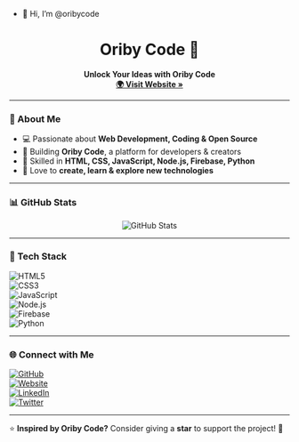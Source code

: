 - 👋 Hi, I’m @oribycode
  
<h1 align="center">Oriby Code 🚀</h1>
<p align="center">
  <b>Unlock Your Ideas with Oriby Code</b>  
  <br>  
  <a href="https://yourwebsite.com"><strong>🌍 Visit Website »</strong></a>
</p>

---

### 👋 About Me  
- 💻 Passionate about **Web Development, Coding & Open Source**  
- 🚀 Building **Oriby Code**, a platform for developers & creators  
- 🔧 Skilled in **HTML, CSS, JavaScript, Node.js, Firebase, Python**  
- 🎯 Love to **create, learn & explore new technologies**  

---

### 📊 GitHub Stats  
<p align="center">
  <img src="https://github-readme-stats.vercel.app/api?username=your-github-username&show_icons=true&theme=dark&hide=stars" alt="GitHub Stats">
</p>

---

### 🚀 Tech Stack  
![HTML5](https://img.shields.io/badge/HTML5-FF5733?style=flat-square&logo=html5&logoColor=white)  
![CSS3](https://img.shields.io/badge/CSS3-1572B6?style=flat-square&logo=css3&logoColor=white)  
![JavaScript](https://img.shields.io/badge/JavaScript-F7DF1E?style=flat-square&logo=javascript&logoColor=black)  
![Node.js](https://img.shields.io/badge/Node.js-43853D?style=flat-square&logo=node.js&logoColor=white)  
![Firebase](https://img.shields.io/badge/Firebase-FFCA28?style=flat-square&logo=firebase&logoColor=black)  
![Python](https://img.shields.io/badge/Python-3776AB?style=flat-square&logo=python&logoColor=white)  

---

### 🌐 Connect with Me  
[![GitHub](https://img.shields.io/badge/GitHub-181717?style=flat-square&logo=github&logoColor=white)](https://github.com/your-github-username)  
[![Website](https://img.shields.io/badge/Website-0078D4?style=flat-square&logo=google-chrome&logoColor=white)](https://yourwebsite.com)  
[![LinkedIn](https://img.shields.io/badge/LinkedIn-0077B5?style=flat-square&logo=linkedin&logoColor=white)](https://linkedin.com/in/your-profile)  
[![Twitter](https://img.shields.io/badge/Twitter-1DA1F2?style=flat-square&logo=twitter&logoColor=white)](https://twitter.com/your-profile)  

---

⭐ **Inspired by Oriby Code?** Consider giving a **star** to support the project! 🚀

<!---
oribycode/oribycode is a ✨ special ✨ repository because its `README.md` (this file) appears on your GitHub profile.
You can click the Preview link to take a look at your changes.
--->
